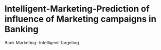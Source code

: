 # Intelligent-Marketing-Prediction of influence of Marketing campaigns in Banking
Bank Marketing- Intelligent Targeting
